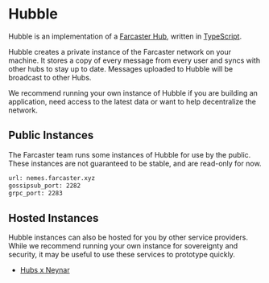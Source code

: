 # Hubble

Hubble is an implementation of a [Farcaster Hub](https://github.com/farcasterxyz/protocol), written in [TypeScript](https://www.typescriptlang.org/).

Hubble creates a private instance of the Farcaster network on your machine. It stores a copy of every message from every user and syncs with other hubs to stay up to date. Messages uploaded to Hubble will be broadcast to other Hubs. 

We recommend running your own instance of Hubble if you are building an application, need access to the latest data or want to help decentralize the network.


## Public Instances

The Farcaster team runs some instances of Hubble for use by the public. These instances are not guaranteed to be stable, and are read-only for now. 

```bash
url: nemes.farcaster.xyz
gossipsub_port: 2282
grpc_port: 2283
```


## Hosted Instances

Hubble instances can also be hosted for you by other service providers. While we recommend running your own instance for sovereignty and security, it may be useful to use these services to prototype quickly.

- [Hubs x Neynar](https://hubs.neynar.com/)